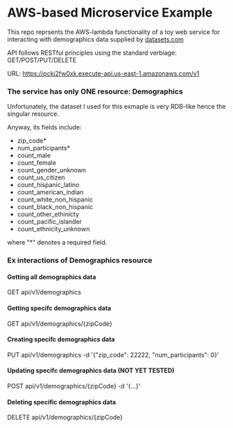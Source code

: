 # AWS-based Microservice Example

This repo reprsents the AWS-lambda functionality of a toy web service for interacting with demographics data supplied by [datasets.com](http://datasets.com)

API follows RESTful principles using the standard verbiage: GET/POST/PUT/DELETE

URL: https://pcki2fw0xk.execute-api.us-east-1.amazonaws.com/v1

### The service has only ONE resource: Demographics

Unfortunately, the dataset I used for this exmaple is very RDB-like hence the singular resource.

Anyway, its fields include:
 - zip_code*
 - num_participants*
 - count_male
 - count_female
 - count_gender_unknown
 - count_us_citizen
 - count_hispanic_latino
 - count_american_indian
 - count_white_non_hispanic
 - count_black_non_hispanic
 - count_other_ethinicty
 - count_pacific_islander
 - count_ethnicity_unknown

where "*" denotes a required field.

### Ex interactions of Demographics resource

#### Getting all demographics data
GET api/v1/demographics

#### Getting specifc demographics data
GET api/v1/demographics/{zipCode}

#### Creating specifc demographics data
PUT api/v1/demographics -d '{"zip_code": 22222, "num_participants": 0}'

#### Updating specifc demographics data (NOT YET TESTED)
POST api/v1/demographics/{zipCode} -d '{...}'

#### Deleting specific demographics data
DELETE api/v1/demographics/{zipCode}


